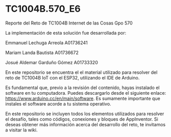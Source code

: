 # TC1004B.570_E6
Reporte del Reto de TC1004B Internet de las Cosas Gpo 570

La implementación de esta solución fue desarrollada por:

Emmanuel Lechuga Arreola A01736241

Mariam Landa Bautista A01736672

Josué Aldemar Garduño Gómez A01733320

En este repositorio se encuentra el el material utilizado para resolver del reto de TC1004B IoT con el ESP32, utilizando el IDE de Arduino. 

Es fundamental que, previo a la revisión del contenido, hayas instalado el software en tu computadora. Puedes descargarlo desde el siguiente enlace: https://www.arduino.cc/en/main/software. Es sumamente importante que instales el software acorde a tu sistema operativo.

En este repositorio se incluyen todos los elementos utilizados para resolver el desafío, tales como códigos, conexiones y bloques de AppInventor. 
Si deseas obtener más información acerca del desarrollo del reto, te invitamos a visitar la wiki.



